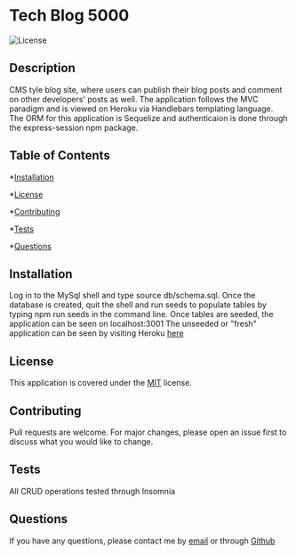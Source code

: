 
# Tech Blog 5000

![License](https://img.shields.io/badge/license-MIT-yellow.png)

## Description

CMS tyle blog site, where users can publish their blog posts and comment on other developers' posts as well.  The application follows the MVC paradigm and is viewed on Heroku via Handlebars templating language.  The ORM for this application is Sequelize and authenticaion is done through the express-session npm package.

## Table of Contents

*[Installation](#installation)


*[License](#license)

*[Contributing](#contributing)

*[Tests](#tests)

*[Questions](#questions)



## Installation

Log in to the MySql shell and type source db/schema.sql.  Once the database is created, quit the shell and run seeds to populate tables by typing npm run seeds in the command line.  Once tables are seeded, the application can be seen on localhost:3001  The unseeded or "fresh" application can be seen by visiting Heroku [here](https://shielded-plateau-85330.herokuapp.com/)




## License
This application is covered under the [MIT](./License/MIT.txt) license.
  
## Contributing

Pull requests are welcome. For major changes, please open an issue first to discuss what you would like to change.

## Tests

All CRUD operations tested through Insomnia


## Questions

If you have any questions, please contact me by [email](mailto:vprmatrix55@gmail.com) or through [Github](https://github.com/Mike2481)

